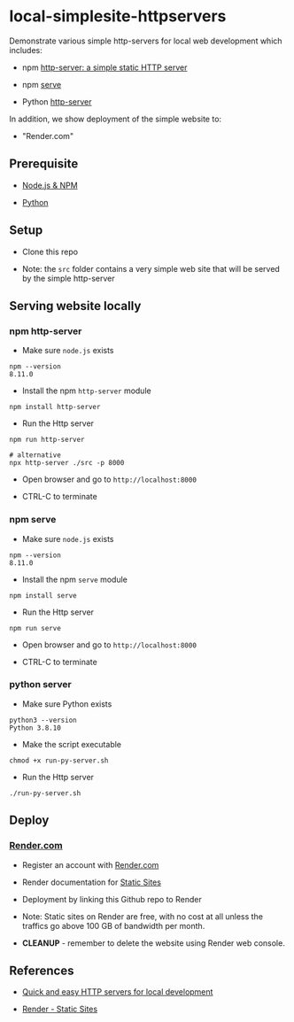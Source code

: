 # local-simplesite-httpservers

Demonstrate various simple http-servers for local web development which
includes:

- npm [http-server: a simple static HTTP server](https://www.npmjs.com/package/http-server)

- npm [serve](https://www.npmjs.com/package/serve)

- Python [http-server](https://docs.python.org/3/library/http.server.html)

In addition, we show deployment of the simple website to:

- "Render.com"

## Prerequisite

- [Node.js & NPM](https://digitalcompanion.gitbook.io/home/setup/node.js)

- [Python](https://digitalcompanion.gitbook.io/home/setup/dev-environment/python)


## Setup

- Clone this repo

- Note: the `src` folder contains a very simple web site that will be served
  by the simple http-server


## Serving website locally

### npm http-server

- Make sure `node.js` exists
```
npm --version
8.11.0
```
 
- Install the npm `http-server` module
```
npm install http-server
```

- Run the Http server
```
npm run http-server

# alternative
npx http-server ./src -p 8000
```

- Open browser and go to `http://localhost:8000`

- CTRL-C to terminate

### npm serve

- Make sure `node.js` exists
```
npm --version
8.11.0
```
 
- Install the npm `serve` module
```
npm install serve
```

- Run the Http server
```
npm run serve
```

- Open browser and go to `http://localhost:8000`

- CTRL-C to terminate

### python server

- Make sure Python exists
```
python3 --version
Python 3.8.10
```

- Make the script executable
```
chmod +x run-py-server.sh
```

- Run the Http server
```
./run-py-server.sh
```


## Deploy

### [Render.com](Render.com)

- Register an account with [Render.com](https://render.com/)

- Render documentation for [Static Sites](https://render.com/docs/static-sites)

- Deployment by linking this Github repo to Render

- Note: Static sites on Render are free, with no cost at all unless the
  traffics go above 100 GB of bandwidth per month.
  
- **CLEANUP** - remember to delete the website using Render web console.


## References

- [Quick and easy HTTP servers for local development](https://timnwells.medium.com/quick-and-easy-http-servers-for-local-development-7a7df5ac25ff)

- [Render - Static Sites](https://render.com/docs/static-sites)